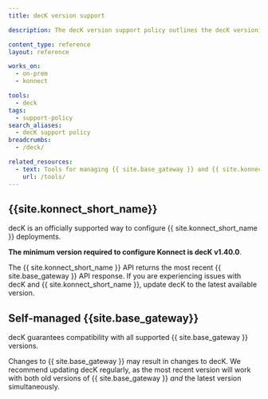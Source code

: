 ```yaml
---
title: decK version support

description: The decK version support policy outlines the decK versioning scheme and version lifecycle.

content_type: reference
layout: reference

works_on:
  - on-prem
  - konnect

tools:
  - deck
tags: 
  - support-policy
search_aliases:
  - decK support policy
breadcrumbs:
  - /deck/

related_resources:
  - text: Tools for managing {{ site.base_gateway }} and {{ site.konnect_short_name }}
    url: /tools/
---
```


## {{site.konnect_short_name}}

decK is an officially supported way to configure {{ site.konnect_short_name }} deployments.

**The minimum version required to configure Konnect is decK v1.40.0**.

The {{ site.konnect_short_name }} API returns the most recent {{ site.base_gateway }} API response. If you are experiencing issues with decK and {{ site.konnect_short_name }}, update decK to the latest available version.

## Self-managed {{site.base_gateway}}

decK guarantees compatibility with all supported {{ site.base_gateway }} versions.

Changes to {{ site.base_gateway }} may result in changes to decK. We recommend updating decK regularly, as the most recent version will work with both old versions of {{ site.base_gateway }} _and_ the latest version simultaneously.
